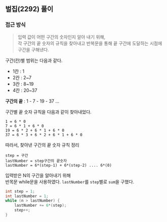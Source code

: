 ## 벌집(2292) 풀이

### 접근 방식 
> 입력 값이 어떤 구간의 숫자인지 알아 내기 위해,<br>
> 각 구간의 끝 숫자의 규칙을 찾아내고 반복문을 통해 끝 구간에 도달하는 시점에 구간을 구해낸다.

구간(칸)별 범위는 다음과 같다.

* 1칸 : 1
* 2칸 : 2~7
* 3칸 : 8~19
* 4칸 : 20~37

**구간의 끝** : 1 - 7 - 19 - 37 ...

구간별 끝 숫자 규칙을 다음과 같이 찾아내었다.

    1 = 6 * 0
    7 = 6 * 1 + 6 * 0
    19 = 6 * 2 + 6 * 1 + 6 * 0
    37 = 6 * 3 + 6 * 2 + 6 * 1 + 6 * 0

따라서, 찾아낸 구간의 끝 숫자 규칙 정리<br>

    step = 구간
    lastNumber = step구간의 끝숫자
    lastNumber = 6*(step-1) + 6*(step-2) .... 6*(0)


입력받은 N의 구간을 알아내기 위해<br>
반목문 while문을 사용하였다.
`lastNumber`를 `step`별로 `sum`을 구했다.

```java
int step = 1;
int lastNumber = 1;
while (n > lastNumber) {
    lastNumber += 6*(step);
    step++;
}
```
